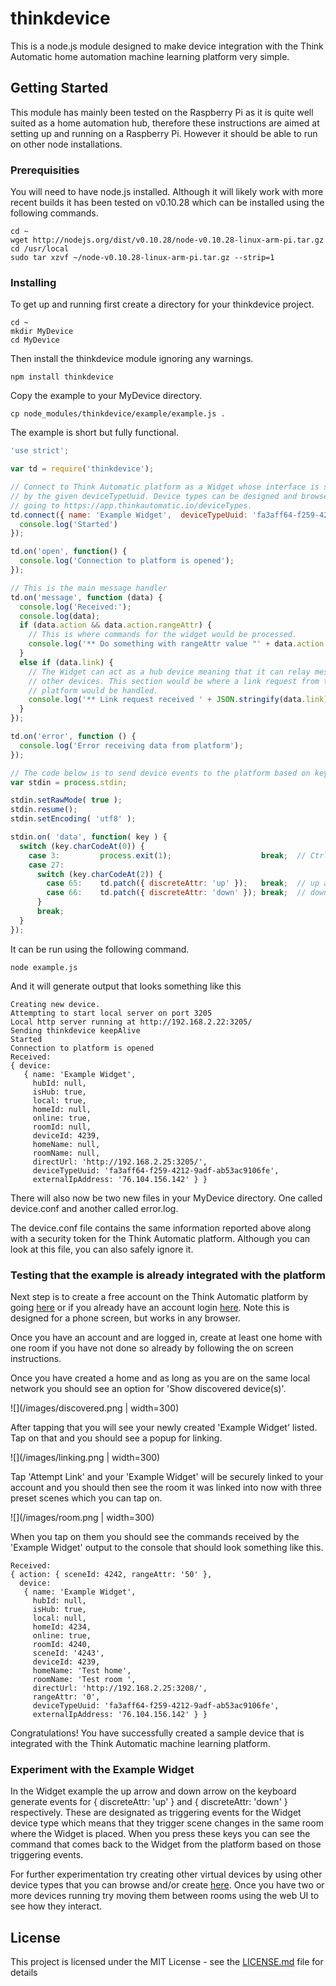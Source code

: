 # thinkdevice
This is a node.js module designed to make device integration with the Think Automatic home automation machine learning platform very simple.

## Getting Started

This module has mainly been tested on the Raspberry Pi as it is quite well suited as a home automation hub, therefore these instructions are aimed at setting up and running on a Raspberry Pi. However it should be able to run on other node installations.

### Prerequisities

You will need to have node.js installed. Although it will likely work with more recent builds it has been tested on v0.10.28 which can be installed using the following commands.

```
cd ~
wget http://nodejs.org/dist/v0.10.28/node-v0.10.28-linux-arm-pi.tar.gz
cd /usr/local
sudo tar xzvf ~/node-v0.10.28-linux-arm-pi.tar.gz --strip=1
```

### Installing

To get up and running first create a directory for your thinkdevice project.

```
cd ~
mkdir MyDevice
cd MyDevice
```
Then install the thinkdevice module ignoring any warnings.

``` 
npm install thinkdevice
```
Copy the example to your MyDevice directory.
```
cp node_modules/thinkdevice/example/example.js .
```
The example is short but fully functional.
```javascript
'use strict';

var td = require('thinkdevice');

// Connect to Think Automatic platform as a Widget whose interface is specified
// by the given deviceTypeUuid. Device types can be designed and browsed by
// going to https://app.thinkautomatic.io/deviceTypes.
td.connect({ name: 'Example Widget',  deviceTypeUuid: 'fa3aff64-f259-4212-9adf-ab53ac9106fe' }, function () { 
  console.log('Started')
});

td.on('open', function() {
  console.log('Connection to platform is opened');  
});

// This is the main message handler
td.on('message', function (data) {
  console.log('Received:');
  console.log(data);
  if (data.action && data.action.rangeAttr) {
    // This is where commands for the widget would be processed.
    console.log('** Do something with rangeAttr value "' + data.action.rangeAttr.toString() + '" here');
  }
  else if (data.link) {
    // The Widget can act as a hub device meaning that it can relay messages for 
    // other devices. This section would be where a link request from the 
    // platform would be handled.
    console.log('** Link request received ' + JSON.stringify(data.link));
  }
});

td.on('error', function () {
  console.log('Error receiving data from platform');
});

// The code below is to send device events to the platform based on key presses. 
var stdin = process.stdin;

stdin.setRawMode( true );
stdin.resume();
stdin.setEncoding( 'utf8' );

stdin.on( 'data', function( key ) {
  switch (key.charCodeAt(0)) {
    case 3:         process.exit(1);                    break;  // Ctrl - C
    case 27:
      switch (key.charCodeAt(2)) {
        case 65:    td.patch({ discreteAttr: 'up' });   break;  // up arrow key
        case 66:    td.patch({ discreteAttr: 'down' }); break;  // down arrow key
      }
      break;
  }
});
```
It can be run using the following command.
```
node example.js
```
And it will generate output that looks something like this
```
Creating new device.
Attempting to start local server on port 3205
Local http server running at http://192.168.2.22:3205/
Sending thinkdevice keepAlive
Started
Connection to platform is opened
Received:
{ device:
   { name: 'Example Widget',
     hubId: null,
     isHub: true,
     local: true,
     homeId: null,
     online: true,
     roomId: null,
     deviceId: 4239,
     homeName: null,
     roomName: null,
     directUrl: 'http://192.168.2.25:3205/',
     deviceTypeUuid: 'fa3aff64-f259-4212-9adf-ab53ac9106fe',
     externalIpAddress: '76.104.156.142' } }
```
There will also now be two new files in your MyDevice directory. One called device.conf and another called error.log.

The device.conf file contains the same information reported above along with a security token for the Think Automatic platform. Although you can look at this file, you can also safely ignore it.

### Testing that the example is already integrated with the platform

Next step is to create a free account on the Think Automatic platform by going [here](https://app.thinkautomatic.io/users/register) or if you already have an account login [here](https://app.thinkautomatic.io/users/login). Note this is designed for a phone screen, but works in any browser.

Once you have an account and are logged in, create at least one home with one room if you have not done so already by following the on screen instructions.

Once you have created a home and as long as you are on the same local network you should see an option for 'Show discovered device(s)'. 

![](/images/discovered.png | width=300)

After tapping that you will see your newly created 'Example Widget' listed. Tap on that and you should see a popup for linking.

![](/images/linking.png | width=300)

Tap 'Attempt Link' and your 'Example Widget' will be securely linked to your account and you should then see the room it was linked into now with three preset scenes which you can tap on.

![](/images/room.png | width=300)

When you tap on them you should see the commands received by the 'Example Widget' output to the console that should look something like this.
```
Received:
{ action: { sceneId: 4242, rangeAttr: '50' },
  device:
   { name: 'Example Widget',
     hubId: null,
     isHub: true,
     local: null,
     homeId: 4234,
     online: true,
     roomId: 4240,
     sceneId: '4243',
     deviceId: 4239,
     homeName: 'Test home',
     roomName: 'Test room ',
     directUrl: 'http://192.168.2.25:3208/',
     rangeAttr: '0',
     deviceTypeUuid: 'fa3aff64-f259-4212-9adf-ab53ac9106fe',
     externalIpAddress: '76.104.156.142' } }
```
Congratulations! You have successfully created a sample device that is integrated with the Think Automatic machine learning platform.

### Experiment with the Example Widget

In the Widget example the up arrow and down arrow on the keyboard generate events for { discreteAttr: 'up' } and { discreteAttr: 'down' } respectively. These are designated as triggering events for the Widget device type which means that they trigger scene changes in the same room where the Widget is placed. When you press these keys you can see the command that comes back to the Widget from the platform based on those triggering events.

For further experimentation try creating other virtual devices by using other device types that you can browse and/or create [here](https://app.thinkautomatic.io/deviceTypes). Once you have two or more devices running try moving them between rooms using the web UI to see how they interact.

## License

This project is licensed under the MIT License - see the [LICENSE.md](LICENSE.md) file for details

